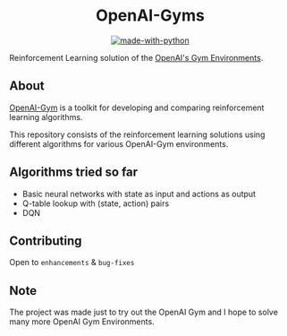 <!-- 
<h3 align="center">
  <img src="assets/cartpole.png" width=300px>
</h3> -->


<div align="center">

# OpenAI-Gyms

[![made-with-python](https://forthebadge.com/images/badges/made-with-python.svg)](https://www.python.org/)

</div>

Reinforcement Learning solution of the [OpenAI's Gym Environments](https://gym.openai.com/envs).


## About

[OpenAI-Gym](https://gym.openai.com) is a toolkit for developing and comparing reinforcement learning algorithms.

This repository consists of the reinforcement learning solutions using different algorithms for various OpenAI-Gym environments.

## Algorithms tried so far

- Basic neural networks with state as input and actions as output
- Q-table lookup with (state, action) pairs
- DQN

## Contributing
Open to `enhancements` & `bug-fixes`

## Note
The project was made just to try out the OpenAI Gym and I hope to solve many more OpenAI Gym Environments.
